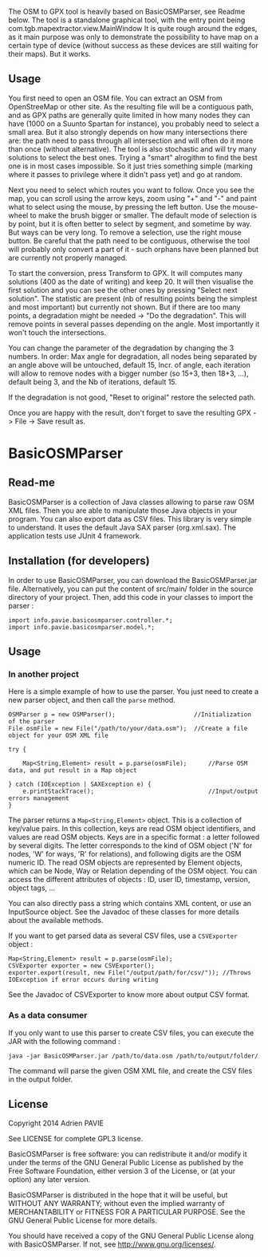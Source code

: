 The OSM to GPX tool is heavily based on BasicOSMParser, see Readme below. The tool is a standalone graphical tool, with the entry point being com.tgb.mapextractor.view.MainWindow
It is quite rough around the edges, as it main purpose was only to demonstrate the possibility to have map on a certain type of device (without success as these devices are still waiting for their maps). But it works.

Usage
-----

You first need to open an OSM file. You can extract an OSM from OpenStreeMap or other site. As the resulting file will be a contiguous path, and as GPX paths are generally quite limited in how many nodes they can have (1000 on a Suunto Spartan for instance), you probably need to select a small area. But it also strongly depends on how many intersections there are: the path need to pass through all intersection and will often do it more than once (without alternative). The tool is also stochastic and will try many solutions to select the best ones. Trying a "smart" alrogithm to find the best one is in most cases impossible. So it just tries something simple (marking where it passes to privilege where it didn't pass yet) and go at random.


Next you need to select which routes you want to follow. Once you see the map, you can scroll using the arrow keys, zoom using "+" and "-" and paint what to select using the mouse, by pressing the left button. Use the mouse-wheel to make the brush bigger or smaller. The default mode of selection is by point, but it is often better to select by segment, and sometime by way. But ways can be very long. To remove a selection, use the right mouse button. Be careful that the path need to be contiguous, otherwise the tool will probably only convert a part of it - such orphans have been planned but are currently not properly managed.


To start the conversion, press Transform to GPX. It will computes many solutions (400 as the date of writing) and keep 20. It will then visualise the first solution and you can see the other ones by pressing "Select next solution".
The statistic are present (nb of resulting points being the simplest and most important) but currently not shown. But if there are too many points, a degradation might be needed -> "Do the degradation". This will remove points in several passes depending on the angle. Most importantly it won't touch the intersections. 


You can change the parameter of the degradation by changing the 3 numbers. In order: Max angle for degradation, all nodes being separated by an angle above will be untouched, default 15, Incr. of angle, each iteration will allow to remove nodes with a bigger number (so 15+3, then 18+3, ...), default being 3, and the Nb of iterations, default 15.


If the degradation is not good, "Reset to original" restore the selected path.


Once you are happy with the result, don't forget to save the resulting GPX -> File -> Save result as.


BasicOSMParser
==============

Read-me
-------

BasicOSMParser is a collection of Java classes allowing to parse raw OSM XML files.
Then you are able to manipulate those Java objects in your program. You can also export
data as CSV files. This library is very simple to understand. It uses the default Java
SAX parser (org.xml.sax). The application tests use JUnit 4 framework.

Installation (for developers)
------------------------------

In order to use BasicOSMParser, you can download the BasicOSMParser.jar file. Alternatively,
you can put the content of src/main/ folder in the source directory of your project.
Then, add this code in your classes to import the parser :

```
import info.pavie.basicosmparser.controller.*;
import info.pavie.basicosmparser.model.*;
```

Usage
-----

### In another project

Here is a simple example of how to use the parser. You just need to create a new parser
object, and then call the <code>parse</code> method.

```
OSMParser p = new OSMParser();						//Initialization of the parser
File osmFile = new File("/path/to/your/data.osm");	//Create a file object for your OSM XML file

try {

	Map<String,Element> result = p.parse(osmFile);		//Parse OSM data, and put result in a Map object

} catch (IOException | SAXException e) {
	e.printStackTrace();								//Input/output errors management
}
```

The parser returns a <code>Map<String,Element></code> object. This is a collection of key/value pairs.
In this collection, keys are read OSM object identifiers, and values are read OSM objects.
Keys are in a specific format : a letter followed by several digits. The letter corresponds to the kind
of OSM object ('N' for nodes, 'W' for ways, 'R' for relations), and following digits are the OSM numeric ID.
The read OSM objects are represented by Element objects, which can be Node, Way or Relation depending of the
OSM object. You can access the different attributes of objects : ID, user ID, timestamp, version, object tags, ...

You can also directly pass a string which contains XML content, or use an InputSource object.
See the Javadoc of these classes for more details about the available methods.

If you want to get parsed data as several CSV files, use a <code>CSVExporter</code> object :

```
Map<String,Element> result = p.parse(osmFile);
CSVExporter exporter = new CSVExporter();
exporter.export(result, new File("/output/path/for/csv/"));	//Throws IOException if error occurs during writing
```

See the Javadoc of CSVExporter to know more about output CSV format.

### As a data consumer

If you only want to use this parser to create CSV files, you can execute the JAR with the following command :

```
java -jar BasicOSMParser.jar /path/to/data.osm /path/to/output/folder/
```

The command will parse the given OSM XML file, and create the CSV files in the output folder.

License
-------

Copyright 2014 Adrien PAVIE

See LICENSE for complete GPL3 license.

BasicOSMParser is free software: you can redistribute it and/or modify
it under the terms of the GNU General Public License as published by
the Free Software Foundation, either version 3 of the License, or
(at your option) any later version.

BasicOSMParser is distributed in the hope that it will be useful,
but WITHOUT ANY WARRANTY; without even the implied warranty of
MERCHANTABILITY or FITNESS FOR A PARTICULAR PURPOSE.  See the
GNU General Public License for more details.

You should have received a copy of the GNU General Public License
along with BasicOSMParser. If not, see <http://www.gnu.org/licenses/>.
